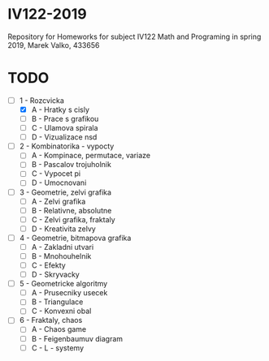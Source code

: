 # IV122-2019
Repository for Homeworks for subject IV122 Math and Programing in spring 2019, Marek Valko, 433656

# TODO
- [ ] 1 - Rozcvicka
  - [X] A - Hratky s cisly
  - [ ] B - Prace s grafikou
  - [ ] C - Ulamova spirala
  - [ ] D - Vizualizace nsd
- [ ] 2 - Kombinatorika - vypocty
  - [ ] A - Kompinace, permutace, variaze
  - [ ] B - Pascalov trojuholnik
  - [ ] C - Vypocet pi
  - [ ] D - Umocnovani
- [ ] 3 - Geometrie, zelvi grafika
  - [ ] A - Zelvi grafika
  - [ ] B - Relativne, absolutne
  - [ ] C - Zelvi grafika, fraktaly
  - [ ] D - Kreativita zelvy
- [ ] 4 - Geometrie, bitmapova grafika
  - [ ] A - Zakladni utvari
  - [ ] B - Mnohouhelnik
  - [ ] C - Efekty
  - [ ] D - Skryvacky
- [ ] 5 - Geometricke algoritmy
  - [ ] A - Prusecniky usecek
  - [ ] B - Triangulace
  - [ ] C - Konvexni obal
- [ ] 6 - Fraktaly, chaos
  - [ ] A - Chaos game
  - [ ] B - Feigenbaumuv diagram
  - [ ] C - L - systemy
